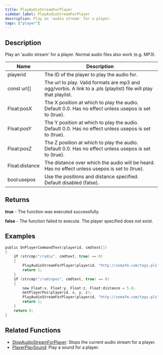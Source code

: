 ```yaml
---
title: PlayAudioStreamForPlayer
sidebar_label: PlayAudioStreamForPlayer
description: Play an 'audio stream' for a player.
tags: ["player"]
---
```


## Description

Play an 'audio stream' for a player. Normal audio files also work (e.g. MP3).

| Name           | Description                                                                                                      |
| -------------- | ---------------------------------------------------------------------------------------------------------------- |
| playerid       | The ID of the player to play the audio for.                                                                      |
| const url[]    | The url to play. Valid formats are mp3 and ogg/vorbis. A link to a .pls (playlist) file will play that playlist. |
| Float:posX     | The X position at which to play the audio. Default 0.0. Has no effect unless usepos is set to (true).            |
| Float:posY     | The Y position at which to play the audio. Default 0.0. Has no effect unless usepos is set to (true).            |
| Float:posZ     | The Z position at which to play the audio. Default 0.0. Has no effect unless usepos is set to (true).            |
| Float:distance | The distance over which the audio will be heard. Has no effect unless usepos is set to (true).                   |
| bool:usepos    | Use the positions and distance specified. Default disabled (false).                                              |

## Returns

**true** - The function was executed successfully.

**false** - The function failed to execute. The player specified does not exist.

## Examples

```c
public OnPlayerCommandText(playerid, cmdtext[])
{
    if (strcmp("/radio", cmdtext, true) == 0)
    {
        PlayAudioStreamForPlayer(playerid, "http://somafm.com/tags.pls");
        return 1;
    }
    if (strcmp("/radiopos", cmdtext, true) == 0)
    {
        new Float:x, Float:y, Float:z, Float:distance = 5.0;
        GetPlayerPos(playerid, x, y, z);
        PlayAudioStreamForPlayer(playerid, "http://somafm.com/tags.pls", x, y, z, distance, true);
        return 1;
    }
    return 0;
}
```

## Related Functions

- [StopAudioStreamForPlayer](StopAudioStreamForPlayer): Stops the current audio stream for a player.
- [PlayerPlaySound](PlayerPlaySound): Play a sound for a player.
